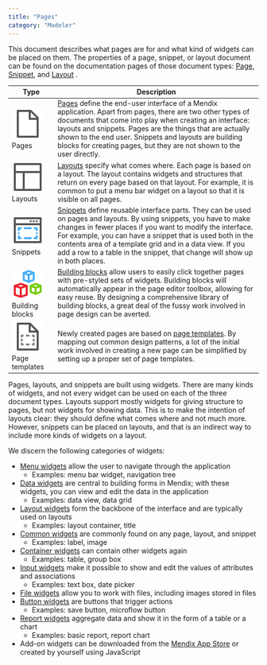 ```yaml
---
title: "Pages"
category: "Modeler"
---
```


This document describes what pages are for and what kind of widgets can be placed on them. The properties of a page, snippet, or layout document can be found on the documentation pages of those document types: [Page](page), [Snippet](snippet), and [Layout](layout) .

Type | Description
--- | ---
[![](attachments/pages/page-icon.png)](pages) Pages | [Pages](page) define the end-user interface of a Mendix application. Apart from pages, there are two other types of documents that come into play when creating an interface: layouts and snippets. Pages are the things that are actually shown to the end user. Snippets and layouts are building blocks for creating pages, but they are not shown to the user directly.
[![](attachments/pages/layout-icon.png)](layout) Layouts | [Layouts](layout) specify what comes where. Each page is based on a layout. The layout contains widgets and structures that return on every page based on that layout. For example, it is common to put a menu bar widget on a layout so that it is visible on all pages. 
[![](attachments/pages/snippet-icon.png)](snippet) Snippets | [Snippets](snippet) define reusable interface parts. They can be used on pages and layouts. By using snippets, you have to make changes in fewer places if you want to modify the interface. For example, you can have a snippet that is used both in the contents area of a template grid and in a data view. If you add a row to a table in the snippet, that change will show up in both places.
[![](attachments/pages/building-block-icon.png)](building-block) Building blocks | [Building blocks](building-block) allow users to easily click together pages with pre-styled sets of widgets. Building blocks will automatically appear in the page editor toolbox, allowing for easy reuse. By designing a comprehensive library of building blocks, a great deal of the fussy work involved in page design can be averted.  
[![](attachments/pages/page-template-icon.png)](page-templates) Page templates | Newly created pages are based on [page templates](page-templates). By mapping out common design patterns, a lot of the initial work involved in creating a new page can be simplified by setting up a proper set of page templates. 

Pages, layouts, and snippets are built using widgets. There are many kinds of widgets, and not every widget can be used on each of the three document types. Layouts support mostly widgets for giving structure to pages, but not widgets for showing data. This is to make the intention of layouts clear: they should define what comes where and not much more. However, snippets can be placed on layouts, and that is an indirect way to include more kinds of widgets on a layout.

We discern the following categories of widgets:

* [Menu widgets](menu-widgets) allow the user to navigate through the application
    * Examples: menu bar widget, navigation tree
* [Data widgets](data-widgets) are central to building forms in Mendix; with these widgets, you can view and edit the data in the application
    * Examples: data view, data grid
* [Layout widgets](layout-widgets) form the backbone of the interface and are typically used on layouts
    * Examples: layout container, title
* [Common widgets](common-widgets) are commonly found on any page, layout, and snippet
    * Examples: label, image
* [Container widgets](container-widgets) can contain other widgets again
    * Examples: table, group box
* [Input widgets](input-widgets) make it possible to show and edit the values of attributes and associations
    * Examples: text box, date picker
* [File widgets](file-widgets) allow you to work with files, including images stored in files
* [Button widgets](button-widgets) are buttons that trigger actions
    * Examples: save button, microflow button
* [Report widgets](report-widgets) aggregate data and show it in the form of a table or a chart
    * Examples: basic report, report chart
* Add-on widgets can be downloaded from the [Mendix App Store](https://appstore.mendix.com/) or created by yourself using JavaScript
